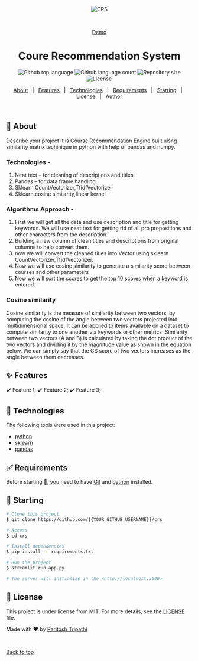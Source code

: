 <div align="center" id="top"> 
  <img src="./.github/app.gif" alt="CRS" />

  &#xa0;

  <a href="https://paritoshtripathi935-crs-app-d5pxmy.streamlitapp.com/">Demo</a>
</div>

<h1 align="center">Coure Recommendation System</h1>

<p align="center">
  <img alt="Github top language" src="https://img.shields.io/github/languages/top/paritoshtripathi935/CRS?color=56BEB8">

  <img alt="Github language count" src="https://img.shields.io/github/languages/count/paritoshtripathi935/CRS?color=56BEB8">

  <img alt="Repository size" src="https://img.shields.io/github/repo-size/paritoshtripathi935/CRS?color=56BEB8">

  <img alt="License" src="https://img.shields.io/github/license/paritoshtripathi935/CRS?color=56BEB8">

  <!-- <img alt="Github issues" src="https://img.shields.io/github/issues/{{YOUR_GITHUB_USERNAME}}/crs?color=56BEB8" /> -->

  <!-- <img alt="Github forks" src="https://img.shields.io/github/forks/{{YOUR_GITHUB_USERNAME}}/crs?color=56BEB8" /> -->

  <!-- <img alt="Github stars" src="https://img.shields.io/github/stars/{{YOUR_GITHUB_USERNAME}}/crs?color=56BEB8" /> -->
</p>

<!-- Status -->

<!-- <h4 align="center"> 
	🚧  CRS 🚀 Under construction...  🚧
</h4> 

<hr> -->

<p align="center">
  <a href="#dart-about">About</a> &#xa0; | &#xa0; 
  <a href="#sparkles-features">Features</a> &#xa0; | &#xa0;
  <a href="#rocket-technologies">Technologies</a> &#xa0; | &#xa0;
  <a href="#white_check_mark-requirements">Requirements</a> &#xa0; | &#xa0;
  <a href="#checkered_flag-starting">Starting</a> &#xa0; | &#xa0;
  <a href="#memo-license">License</a> &#xa0; | &#xa0;
  <a href="https://github.com/paritoshtripathi935" target="_blank">Author</a>
</p>

<br>

## :dart: About ##

Describe your project
It is Course Recommendation Engine built uisng similarity matrix techinique in python with help of pandas and numpy.

### Technologies - 
1. Neat text – for cleaning of descriptions and titles
2. Pandas – for data frame handling
3. Sklearn CountVectorizer,TfidfVectorizer
4. Sklearn cosine similarity,linear kernel 

### Algorithms Approach - 
1. First we will get all the data and use description and title for getting keywords. We will use neat text for getting rid of all pro propositions and other characters from the description.
2. Building a new column of clean titles and descriptions from original columns to
help convert them.
3. now we will convert the cleaned titles into Vector using sklearn CountVectorizer,TfidfVectorizer.
4. Now we will use cosine similarity to generate a similarity score between courses
and other parameters
5. Now we will sort the scores to get the top 10 scores when a keyword is entered. 

### Cosine similarity
Cosine similarity is the measure of similarity between two vectors, by computing the cosine of the angle between two vectors projected into multidimensional space. It can be applied to items available on a dataset to compute similarity to one another via keywords or other metrics. Similarity between two vectors (A and B) is calculated by taking the dot product of the two vectors and dividing it by the magnitude value as shown in the equation below. We can simply say that the CS score of two vectors increases as the angle between them decreases.

## :sparkles: Features ##

:heavy_check_mark: Feature 1;
:heavy_check_mark: Feature 2;
:heavy_check_mark: Feature 3;

## :rocket: Technologies ##

The following tools were used in this project:

- [python](https://www.python.org/)
- [sklearn](https://scikit-learn.org/)
- [pandas](https://pandas.pydata.org/)

## :white_check_mark: Requirements ##

Before starting :checkered_flag:, you need to have [Git](https://git-scm.com) and [python](https://www.python.org/) installed.

## :checkered_flag: Starting ##

```bash
# Clone this project
$ git clone https://github.com/{{YOUR_GITHUB_USERNAME}}/crs

# Access
$ cd crs

# Install dependencies
$ pip install -r requirements.txt

# Run the project
$ streamlit run app.py

# The server will initialize in the <http://localhost:3000>
```

## :memo: License ##

This project is under license from MIT. For more details, see the [LICENSE](LICENSE.md) file.


Made with :heart: by <a href="https://github.com/paritoshtripathi" target="_blank">Paritosh Tripathi</a>

&#xa0;

<a href="#top">Back to top</a>
